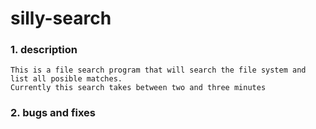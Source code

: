 # silly-search

 ### 1. description
    This is a file search program that will search the file system and list all posible matches.
    Currently this search takes between two and three minutes
  
  
### 2. bugs and fixes
  
